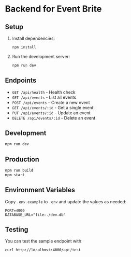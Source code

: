 # Backend for Event Brite

## Setup

1. Install dependencies:
   ```bash
   npm install
   ```
2. Run the development server:
   ```bash
   npm run dev
   ```

## Endpoints

- `GET /api/health` - Health check
- `GET /api/events` - List all events
- `POST /api/events` - Create a new event
- `GET /api/events/:id` - Get a single event
- `PUT /api/events/:id` - Update an event
- `DELETE /api/events/:id` - Delete an event

## Development

```bash
npm run dev
```

## Production

```bash
npm run build
npm start
```

## Environment Variables

Copy `.env.example` to `.env` and update the values as needed:

```
PORT=4000
DATABASE_URL="file:./dev.db"
```

## Testing

You can test the sample endpoint with:

```bash
curl http://localhost:4000/api/test
``` 